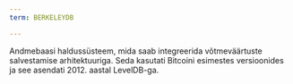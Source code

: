 ```yaml
---
term: BERKELEYDB

---
```

Andmebaasi haldussüsteem, mida saab integreerida võtmeväärtuste salvestamise arhitektuuriga. Seda kasutati Bitcoini esimestes versioonides ja see asendati 2012. aastal LevelDB-ga.